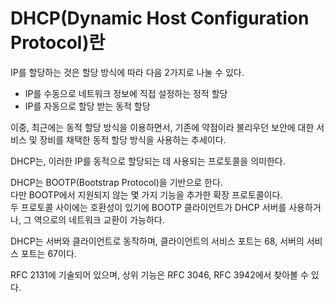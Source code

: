 # DHCP(Dynamic Host Configuration Protocol)란

IP를 할당하는 것은 할당 방식에 따라 다음 2가지로 나눌 수 있다.

+ IP를 수동으로 네트워크 정보에 직접 설정하는 정적 할당
+ IP를 자동으로 할당 받는 동적 할당

이중, 최근에는 동적 할당 방식을 이용하면서, 기존에 약점이라 불리우던 보안에 대한 서비스 및 장비를 채택한 동적 할당 방식을 사용하는 추세이다.

DHCP는, 이러한 IP를 동적으로 할당되는 데 사용되는 프로토콜을 의미한다.

DHCP는 BOOTP(Bootstrap Protocol)을 기반으로 한다.  
다만 BOOTP에서 지원되지 않는 몇 가지 기능을 추가한 확장 프로토콜이다.  
두 프로토콜 사이에는 호환성이 있기에 BOOTP 클라이언트가 DHCP 서버를 사용하거나, 그 역으로의 네트워크 교환이 가능하다.

DHCP는 서버와 클라이언트로 동작하며, 클라이언트의 서비스 포트는 68, 서버의 서비스 포트는 67이다.

RFC 2131에 기술되어 있으며, 상위 기능은 RFC 3046, RFC 3942에서 찾아볼 수 있다.